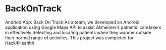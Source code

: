 # BackOnTrack
Andriod App: Back On Track
As a team, we developed an Android application using Google Maps API to assist Alzheimer’s patients’ caretakers in effectively detecting and locating patients when they wander outside their normal range of activities. This project was completed for Hack4Heahlth.
